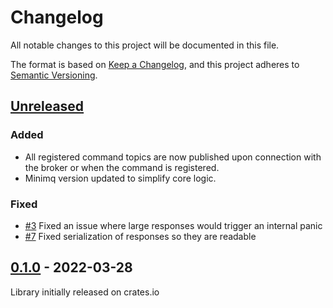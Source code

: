 # Changelog
All notable changes to this project will be documented in this file.

The format is based on [Keep a Changelog](https://keepachangelog.com/en/1.0.0/),
and this project adheres to [Semantic Versioning](https://semver.org/spec/v2.0.0.html).

## [Unreleased]

### Added
* All registered command topics are now published upon connection with the broker or when the
command is registered.
* Minimq version updated to simplify core logic.

### Fixed
* [#3](https://github.com/quartiq/minireq/issues/3) Fixed an issue where large responses would trigger an internal panic
* [#7](https://github.com/quartiq/minireq/issues/7) Fixed serialization of responses so they are readable

## [0.1.0] - 2022-03-28

Library initially released on crates.io

[Unreleased]: https://github.com/quartiq/minireq/compare/v0.1.0...HEAD
[0.1.0]: https://github.com/quartiq/minireq/releases/tag/v0.1.0
